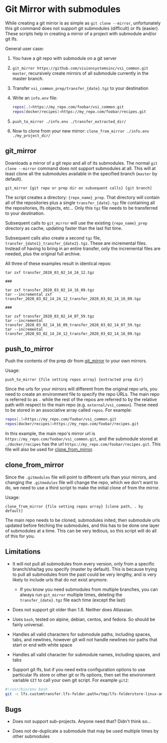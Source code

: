 
# Git Mirror with submodules

While creating a git mirror is as simple as `git clone --mirror`, unfortunately this git command does not support git submodules (difficult) or lfs (easier). These scripts help in creating a mirror of a project with submodule and/or git lfs.

General user case:

1. You have a git repo with submodule on a git server
2. `git_mirror https://github.com/visionsystemsinc/vsi_common.git master`, recursively create mirrors of all submodule currently in the master branch.
3. Transfer `vsi_common_prep/transfer_{date}.tgz` to your destination
4. Write an `info.env` file:

    ```bash
    repos[.]=https://my_repo.com/foobar/vsi_common.git
    repos[docker/recipes]=https://my_repo.com/foobar/recipes.git
    ```

5. `push_to_mirror ./info.env ./transfer_extracted_dir/`
6. Now to clone from your new mirror: `clone_from_mirror ./info.env ./my_project_dir/`

## git_mirror

Downloads a mirror of a git repo and all of its submodules. The normal `git clone --mirror` command does not support submodules at all. This will at least clone all the submodules available in the specified branch (`master` by default).

```
git_mirror {git repo or prep dir on subsequent calls} [git branch]
```

The script creates a directory: `{repo_name}_prep`. That directory will contain all of the repositories plus a single `transfer_{date}.tgz` file containing all the repositories, lfs objects, etc... Only this `tgz` file needs to be transferred to your destination.

Subsequent calls to `git_mirror` will use the existing `{repo_name}_prep` directory as cache, updating faster than the last fist time.

Subsequent calls also create a second `tgz` file, `transfer_{date1}_transfer_{date2}.tgz`. These are incremental files. Instead of having to bring in an entire transfer, only the incremental files are needed, plus the original full archive.

All three of these examples result in identical repos:

```
tar zxf transfer_2020_03_02_14_24_12.tgz

###

tar zxf transfer_2020_03_02_14_16_09.tgz
tar --incremental zxf transfer_2020_03_02_14_24_12_transfer_2020_03_02_14_16_09.tgz

###

tar zxf transfer_2020_03_02_14_07_59.tgz
tar --incremental transfer_2020_03_02_14_16_09_transfer_2020_03_02_14_07_59.tgz
tar --incremental transfer_2020_03_02_14_24_12_transfer_2020_03_02_14_16_09.tgz
```

## push_to_mirror

Push the contents of the prep dir from [git_mirror](#git_mirror) to your own mirrors.

Usage:

```
push_to_mirror {file setting repos array} {extracted prep dir}
```

Since the urls for your mirrors will different from the original repo urls, you need to create an environment file to specify the repo URLs. The main repo is referred to as `.` while the rest of the repos are referred to by the relative path with respect to the main repo (e.g. `external/vsi_common`). These need to be stored in an associative array called `repos`. For example:

```bash
repos[.]=https://my_repo.com/foobar/vsi_common.git
repos[docker/recipes]=https://my_repo.com/foobar/recipes.git
```

In this example, the main repo's mirror url is `https://my_repo.com/foobar/vsi_common.git`, and the submodule stored at `./docker/recipes` has the url `https://my_repo.com/foobar/recipes.git`. This file will also be used for [clone_from_mirror](#clone_from_mirror).

## clone_from_mirror

Since the `.gitmodules` file will point to different urls than your mirrors, and changing the `.gitmodules` file will change the repo, which we don't want to do, we need to use a third script to make the initial clone of from the mirror.

Usage:

```
clone_from_mirror {file setting repos array} [clone path, . by default]
```

The main repo needs to be cloned, submodules inited, then submodule urls updated before fetching the submodules, and this has to be done one layer of submodules at a time. This can be very tedious, so this script will do all of this for you.

## Limitations

- It will not pull all submodules from every version, only from a specific branch/sha/tag you specify (master by default). This is because trying to pull all submodules from the past could be very lengthy, and is very likely to include urls that do not exist anymore.
    - If you know you need submodules from multiple branches, you can always run `git_mirror` multiple times, deleting the `transfer_{date}.tgz` file each time (except the last)

- Does not support git older than 1.8. Neither does Atlassian.

- Uses `bash`, tested on alpine, debian, centos, and fedora. So should be fairly universal.

- Handles all valid characters for submodule paths, including spaces, tabs, and newlines, however git will not handle newlines nor paths that start or end with white space

- Handles all valid character for submodule names, including spaces, and tabs

- Support git lfs, but if you need extra configuration options to use particular lfs store or other git or lfs options, then set the environment variable `GIT` to call your own git script. For example `git2`:

```bash
#!/usr/bin/env bash
git -c lfs.customtransfer.lfs-folder.path=/tmp/lfs-folderstore-linux-amd64/lfs-folderstore"'" -c lfs.customtransfer.lfs-folder.args=/tmp/lfs/objects"'" -c lfs.standalonetransferagent=lfs-folder ${@+"${@}"}
```

## Bugs

- Does not support sub-projects. Anyone need that? Didn't think so...

- Does not de-duplicate a submodule that may be used multiple times by other submodules